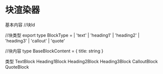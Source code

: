 # 块渲染器

基本内容
//块Id

//块类型
export type BlockType =
  | 'text'
  | 'heading1'
  | 'heading2'
  | 'heading3'
  | 'callout'
  | 'quote'


//块内容
type BaseBlockContent = {
  title: string
}



类型
 TextBlock 
 Heading1Block
 Heading2Block 
 Heading3Block 
 CalloutBlock 
 QuoteBlock 